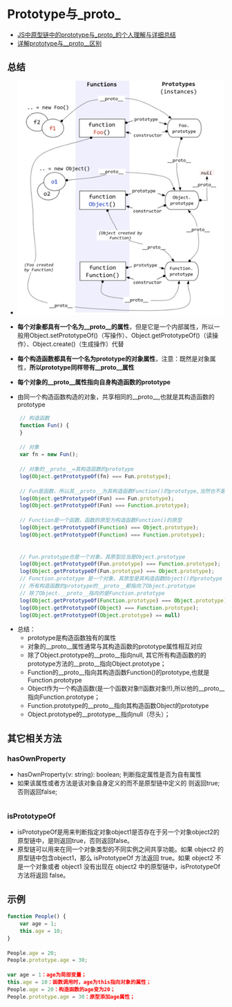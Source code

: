 # Prototype与_proto_

- [JS中原型链中的prototype与_proto_的个人理解与详细总结](https://www.cnblogs.com/libin-1/p/6014925.html)
- [详解prototype与__proto__区别](https://blog.csdn.net/ligang2585116/article/details/53522741)

## 总结

- ![js原型图](../image-resources/web/js原型.jpg)

- **每个对象都具有一个名为__proto__的属性**，但是它是一个内部属性，所以一般用Object.setPrototypeOf()（写操作）、Object.getPrototypeOf()（读操作）、Object.create()（生成操作）代替
- **每个构造函数都具有一个名为prototype的对象属性**，注意：既然是对象属性，**所以prototype同样带有__proto__属性**
- **每个对象的__proto__属性指向自身构造函数的prototype**
- 由同一个构造函数构造的对象，共享相同的__proto__,也就是其构造函数的prototype

```js
    // 构造函数
    function Fun() {
    }

    // 对象
    var fn = new Fun();

    // 对象的__proto__=其构造函数的prototype
    log(Object.getPrototypeOf(fn) === Fun.prototype);                   // true

    // Fun是函数，所以其__proto__为其构造函数Function()的prototype,当然也不是Fun.prototype
    log(Object.getPrototypeOf(Fun) === Fun.prototype);                  // false
    log(Object.getPrototypeOf(Fun) === Function.prototype);             // true

    // Function是一个函数，函数的原型为构造函数Function()的原型
    log(Object.getPrototypeOf(Function) === Object.prototype);          // false
    log(Object.getPrototypeOf(Function) === Function.prototype);        // true


    // Fun.prototype也是一个对象，其原型应当是Object.prototype
    log(Object.getPrototypeOf(Fun.prototype) === Function.prototype);   // false
    log(Object.getPrototypeOf(Fun.prototype) === Object.prototype);     // true
    // Function.prototype 是一个对象，其原型是其构造函数Object()的prototype
    // 所有构造函数的prototype的__proto__都指向了Object.prototype
    // 除了Object.__proto__指向的是Function.prototype
    log(Object.getPrototypeOf(Function.prototype) === Object.prototype); //true
    log(Object.getPrototypeOf(Object) === Function.prototype);           // true
    log(Object.getPrototypeOf(Object.prototype) == null)                 // true
```

- 总结：
    - prototype是构造函数独有的属性
    - 对象的__proto__属性通常与其构造函数的prototype属性相互对应
    - 除了Object.prototype的__proto__指向null, 其它所有构造函数的的prototype方法的__proto__指向Object.prototype；
    - Function的__proto__指向其构造函数Function()的prototype,也就是Function.prototype
    - Object作为一个构造函数(是一个函数对象!!函数对象!!),所以他的__proto__指向Function.prototype；
    - Function.prototype的__proto__指向其构造函数Object的prototype
    - Object.prototype的__prototype__指向null（尽头）；

## 其它相关方法

### hasOwnProperty

- hasOwnProperty(v: string): boolean; 判断指定属性是否为自有属性
- 如果该属性或者方法是该对象自身定义的而不是原型链中定义的 则返回true;否则返回false;

```js
```

### isPrototypeOf

- isPrototypeOf是用来判断指定对象object1是否存在于另一个对象object2的原型链中，是则返回true，否则返回false。
- 原型链可以用来在同一个对象类型的不同实例之间共享功能。如果 object2 的原型链中包含object1，那么 isPrototypeOf 方法返回 true。如果 object2 不是一个对象或者 object1 没有出现在 object2 中的原型链中，isPrototypeOf 方法将返回 false。

## 示例

```js
function People() {
    var age = 1;
    this.age = 10;
}

People.age = 20;
People.prototype.age = 30;

var age = 1：age为局部变量；
this.age = 10：函数调用时，age为this指向对象的属性；
People.age = 20：构造函数的age变为20；
People.prototype.age = 30：原型添加age属性；
```